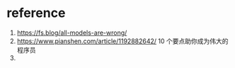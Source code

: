 # reference

1. https://fs.blog/all-models-are-wrong/ 
2. https://www.pianshen.com/article/1192882642/ 10 个要点助你成为伟大的程序员
3. 

